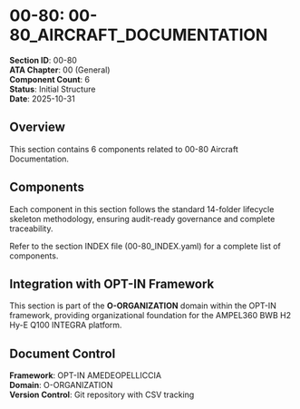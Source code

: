 # 00-80: 00-80_AIRCRAFT_DOCUMENTATION

**Section ID**: 00-80  
**ATA Chapter**: 00 (General)  
**Component Count**: 6  
**Status**: Initial Structure  
**Date**: 2025-10-31  

## Overview
This section contains 6 components related to 00-80 Aircraft Documentation.

## Components
Each component in this section follows the standard 14-folder lifecycle skeleton methodology, ensuring audit-ready governance and complete traceability.

Refer to the section INDEX file (00-80_INDEX.yaml) for a complete list of components.

## Integration with OPT-IN Framework
This section is part of the **O-ORGANIZATION** domain within the OPT-IN framework, providing organizational foundation for the AMPEL360 BWB H2 Hy-E Q100 INTEGRA platform.

## Document Control
**Framework**: OPT-IN AMEDEOPELLICCIA  
**Domain**: O-ORGANIZATION  
**Version Control**: Git repository with CSV tracking  
